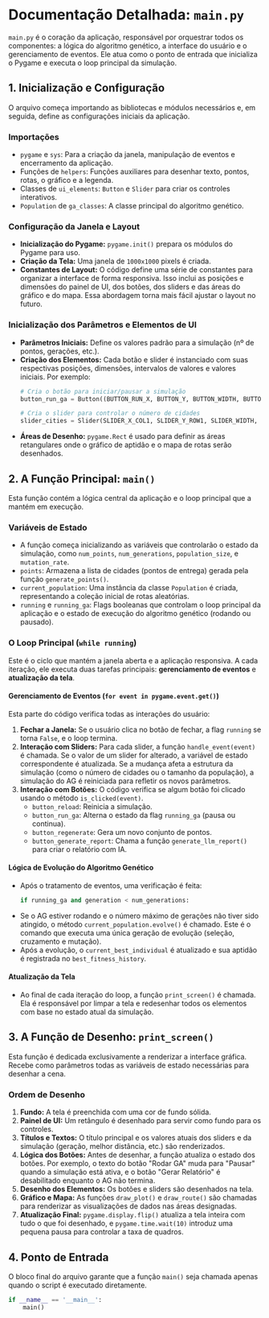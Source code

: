 # Documentação Detalhada: `main.py`

`main.py` é o coração da aplicação, responsável por orquestrar todos os componentes: a lógica do algoritmo genético, a interface do usuário e o gerenciamento de eventos. Ele atua como o ponto de entrada que inicializa o Pygame e executa o loop principal da simulação.

## 1. Inicialização e Configuração

O arquivo começa importando as bibliotecas e módulos necessários e, em seguida, define as configurações iniciais da aplicação.

### Importações

-   `pygame` e `sys`: Para a criação da janela, manipulação de eventos e encerramento da aplicação.
-   Funções de `helpers`: Funções auxiliares para desenhar texto, pontos, rotas, o gráfico e a legenda.
-   Classes de `ui_elements`: `Button` e `Slider` para criar os controles interativos.
-   `Population` de `ga_classes`: A classe principal do algoritmo genético.

### Configuração da Janela e Layout

-   **Inicialização do Pygame:** `pygame.init()` prepara os módulos do Pygame para uso.
-   **Criação da Tela:** Uma janela de `1000x1000` pixels é criada.
-   **Constantes de Layout:** O código define uma série de constantes para organizar a interface de forma responsiva. Isso inclui as posições e dimensões do painel de UI, dos botões, dos sliders e das áreas do gráfico e do mapa. Essa abordagem torna mais fácil ajustar o layout no futuro.

### Inicialização dos Parâmetros e Elementos de UI

-   **Parâmetros Iniciais:** Define os valores padrão para a simulação (nº de pontos, gerações, etc.).
-   **Criação dos Elementos:** Cada botão e slider é instanciado com suas respectivas posições, dimensões, intervalos de valores e valores iniciais. Por exemplo:
    ```python
    # Cria o botão para iniciar/pausar a simulação
    button_run_ga = Button((BUTTON_RUN_X, BUTTON_Y, BUTTON_WIDTH, BUTTON_HEIGHT), "Rodar GA", "run")

    # Cria o slider para controlar o número de cidades
    slider_cities = Slider(SLIDER_X_COL1, SLIDER_Y_ROW1, SLIDER_WIDTH, SLIDER_HEIGHT, 2, 200, initial_num_points)
    ```
-   **Áreas de Desenho:** `pygame.Rect` é usado para definir as áreas retangulares onde o gráfico de aptidão e o mapa de rotas serão desenhados.

## 2. A Função Principal: `main()`

Esta função contém a lógica central da aplicação e o loop principal que a mantém em execução.

### Variáveis de Estado

-   A função começa inicializando as variáveis que controlarão o estado da simulação, como `num_points`, `num_generations`, `population_size`, e `mutation_rate`.
-   `points`: Armazena a lista de cidades (pontos de entrega) gerada pela função `generate_points()`.
-   `current_population`: Uma instância da classe `Population` é criada, representando a coleção inicial de rotas aleatórias.
-   `running` e `running_ga`: Flags booleanas que controlam o loop principal da aplicação e o estado de execução do algoritmo genético (rodando ou pausado).

### O Loop Principal (`while running`)

Este é o ciclo que mantém a janela aberta e a aplicação responsiva. A cada iteração, ele executa duas tarefas principais: **gerenciamento de eventos** e **atualização da tela**.

#### Gerenciamento de Eventos (`for event in pygame.event.get()`)

Esta parte do código verifica todas as interações do usuário:

1.  **Fechar a Janela:** Se o usuário clica no botão de fechar, a flag `running` se torna `False`, e o loop termina.
2.  **Interação com Sliders:** Para cada slider, a função `handle_event(event)` é chamada. Se o valor de um slider for alterado, a variável de estado correspondente é atualizada. Se a mudança afeta a estrutura da simulação (como o número de cidades ou o tamanho da população), a simulação do AG é reiniciada para refletir os novos parâmetros.
3.  **Interação com Botões:** O código verifica se algum botão foi clicado usando o método `is_clicked(event)`.
    -   `button_reload`: Reinicia a simulação.
    -   `button_run_ga`: Alterna o estado da flag `running_ga` (pausa ou continua).
    -   `button_regenerate`: Gera um novo conjunto de pontos.
    -   `button_generate_report`: Chama a função `generate_llm_report()` para criar o relatório com IA.

#### Lógica de Evolução do Algoritmo Genético

-   Após o tratamento de eventos, uma verificação é feita:
    ```python
    if running_ga and generation < num_generations:
    ```
-   Se o AG estiver rodando e o número máximo de gerações não tiver sido atingido, o método `current_population.evolve()` é chamado. Este é o comando que executa uma única geração de evolução (seleção, cruzamento e mutação).
-   Após a evolução, o `current_best_individual` é atualizado e sua aptidão é registrada no `best_fitness_history`.

#### Atualização da Tela

-   Ao final de cada iteração do loop, a função `print_screen()` é chamada. Ela é responsável por limpar a tela e redesenhar todos os elementos com base no estado atual da simulação.

## 3. A Função de Desenho: `print_screen()`

Esta função é dedicada exclusivamente a renderizar a interface gráfica. Recebe como parâmetros todas as variáveis de estado necessárias para desenhar a cena.

### Ordem de Desenho

1.  **Fundo:** A tela é preenchida com uma cor de fundo sólida.
2.  **Painel de UI:** Um retângulo é desenhado para servir como fundo para os controles.
3.  **Títulos e Textos:** O título principal e os valores atuais dos sliders e da simulação (geração, melhor distância, etc.) são renderizados.
4.  **Lógica dos Botões:** Antes de desenhar, a função atualiza o estado dos botões. Por exemplo, o texto do botão "Rodar GA" muda para "Pausar" quando a simulação está ativa, e o botão "Gerar Relatório" é desabilitado enquanto o AG não termina.
5.  **Desenho dos Elementos:** Os botões e sliders são desenhados na tela.
6.  **Gráfico e Mapa:** As funções `draw_plot()` e `draw_route()` são chamadas para renderizar as visualizações de dados nas áreas designadas.
7.  **Atualização Final:** `pygame.display.flip()` atualiza a tela inteira com tudo o que foi desenhado, e `pygame.time.wait(10)` introduz uma pequena pausa para controlar a taxa de quadros.

## 4. Ponto de Entrada

O bloco final do arquivo garante que a função `main()` seja chamada apenas quando o script é executado diretamente.

```python
if __name__ == '__main__':
    main()
```
